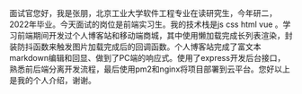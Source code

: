 面试官您好，我是张朋，北京工业大学软件工程专业在读研究生，今年研二，2022年毕业。今天面试的岗位是前端实习生。我的技术栈是js css html vue 。学习前端期间开发过个人博客站和移动端商城，其中使用懒加载完成长列表渲染，封装防抖函数来触发图片加载完成后的回调函数。个人博客站完成了富文本markdown编辑和回显、做到了PC端的响应式。使用了express开发后台接口，熟悉前后端分离开发流程，最后使用pm2和nginx将项目部署到云平台。您好以上是我的个人介绍，谢谢。

